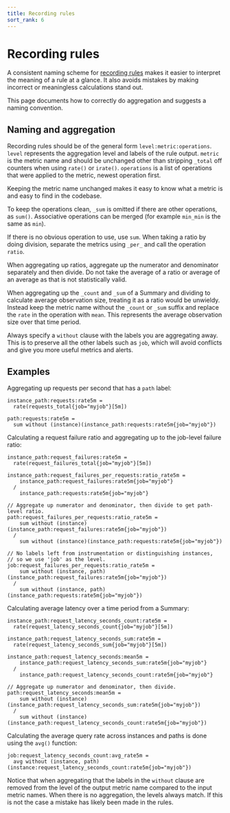 ```yaml
---
title: Recording rules
sort_rank: 6
---
```


# Recording rules

A consistent naming scheme for [recording rules](/docs/prometheus/latest/configuration/recording_rules/)
makes it easier to interpret the meaning of a rule at a glance. It also avoids
mistakes by making incorrect or meaningless calculations stand out.

This page documents how to correctly do aggregation and suggests a naming
convention.

## Naming and aggregation

Recording rules should be of the general form `level:metric:operations`.
`level` represents the aggregation level and labels of the rule output.
`metric` is the metric name and should be unchanged other than stripping
`_total` off counters when using `rate()` or `irate()`. `operations` is a list
of operations that were applied to the metric, newest operation first.

Keeping the metric name unchanged makes it easy to know what a metric is and
easy to find in the codebase.

To keep the operations clean, `_sum` is omitted if there are other operations,
as `sum()`. Associative operations can be merged (for example `min_min` is the
same as `min`).

If there is no obvious operation to use, use `sum`.  When taking a ratio by
doing division, separate the metrics using `_per_` and call the operation
`ratio`.

When aggregating up ratios, aggregate up the numerator and denominator
separately and then divide. Do not take the average of a ratio or average of an
average as that is not statistically valid.

When aggregating up the `_count` and `_sum` of a Summary and dividing to
calculate average observation size, treating it as a ratio would be unwieldy.
Instead keep the metric name without the `_count` or `_sum` suffix and replace
the `rate` in the operation with `mean`. This represents the average
observation size over that time period.

Always specify a `without` clause with the labels you are aggregating away.
This is to preserve all the other labels such as `job`, which will avoid
conflicts and give you more useful metrics and alerts.

## Examples

Aggregating up requests per second that has a `path` label:

```
instance_path:requests:rate5m =
  rate(requests_total{job="myjob"}[5m])

path:requests:rate5m =
  sum without (instance)(instance_path:requests:rate5m{job="myjob"})
```

Calculating a request failure ratio and aggregating up to the job-level failure ratio:

```
instance_path:request_failures:rate5m =
  rate(request_failures_total{job="myjob"}[5m])

instance_path:request_failures_per_requests:ratio_rate5m =
    instance_path:request_failures:rate5m{job="myjob"}
  /
    instance_path:requests:rate5m{job="myjob"}

// Aggregate up numerator and denominator, then divide to get path-level ratio.
path:request_failures_per_requests:ratio_rate5m =
    sum without (instance)(instance_path:request_failures:rate5m{job="myjob"})
  /
    sum without (instance)(instance_path:requests:rate5m{job="myjob"})

// No labels left from instrumentation or distinguishing instances,
// so we use 'job' as the level.
job:request_failures_per_requests:ratio_rate5m =
    sum without (instance, path)(instance_path:request_failures:rate5m{job="myjob"})
  /
    sum without (instance, path)(instance_path:requests:rate5m{job="myjob"})
```


Calculating average latency over a time period from a Summary:

```
instance_path:request_latency_seconds_count:rate5m =
  rate(request_latency_seconds_count{job="myjob"}[5m])

instance_path:request_latency_seconds_sum:rate5m =
  rate(request_latency_seconds_sum{job="myjob"}[5m])

instance_path:request_latency_seconds:mean5m =
    instance_path:request_latency_seconds_sum:rate5m{job="myjob"}
  /
    instance_path:request_latency_seconds_count:rate5m{job="myjob"}

// Aggregate up numerator and denominator, then divide.
path:request_latency_seconds:mean5m =
    sum without (instance)(instance_path:request_latency_seconds_sum:rate5m{job="myjob"})
  /
    sum without (instance)(instance_path:request_latency_seconds_count:rate5m{job="myjob"})
```

Calculating the average query rate across instances and paths is done using the
`avg()` function:

```
job:request_latency_seconds_count:avg_rate5m =
  avg without (instance, path)(instance:request_latency_seconds_count:rate5m{job="myjob"})
```

Notice that when aggregating that the labels in the `without` clause are removed
from the level of the output metric name compared to the input metric names.
When there is no aggregation, the levels always match. If this is not the case
a mistake has likely been made in the rules.
